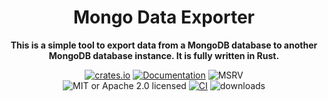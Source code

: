 <div align="center">
  <h1>Mongo Data Exporter</h1>
  <p>
    <strong>This is a simple tool to export data from a MongoDB database to another MongoDB database instance. It is fully written in Rust.</strong>
  </p>
  <p>

<!-- prettier-ignore-start -->

[![crates.io](https://img.shields.io/crates/v/mongo_data_exporter?label=latest)](https://crates.io/crates/mongo_data_exporter)
[![Documentation](https://docs.rs/mongo_data_exporter/badge.svg?version=4.7.0)](https://docs.rs/mongo_data_exporter/0.1.0)
![MSRV](https://img.shields.io/badge/rustc-1.72+-ab6000.svg)
<br />
![MIT or Apache 2.0 licensed](https://img.shields.io/crates/l/mongo_data_exporter.svg)
[![CI](https://github.com/mahendrakevin/mongo_data_exporter/actions/workflows/build-binary.yml/badge.svg)](https://github.com/mahendrakevin/mongo_data_exporter/actions/workflows/build-binary.yml)
![downloads](https://img.shields.io/crates/d/mongo_data_exporter.svg)

<!-- prettier-ignore-end -->

  </p>
</div>

